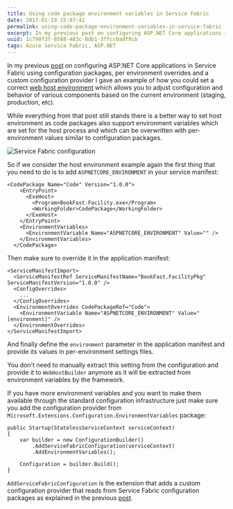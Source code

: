 ```yaml
---
title: Using code package environment variables in Service Fabric
date: 2017-01-19 15:07:41
permalink: using-code-package-environment-variables-in-service-fabric
excerpt: In my previous post on configuring ASP.NET Core applications in Service Fabric I gave an example of how you could set a correct web host environment which allows you to adjust configuration and behavior of various components based on the current environment (staging, production, etc).
uuid: 1c790f3f-8588-483c-8db1-3ffcc0adf9cb
tags: Azure Service Fabric, ASP.NET
---
```


In my previous [post](/configuring-asp-net-core-applications-in-service-fabric/) on configuring ASP.NET Core applications in Service Fabric using configuration packages, per environment overrides and a custom configuration provider I gave an example of how you could set a correct [web host environment](https://docs.microsoft.com/en-us/aspnet/core/fundamentals/environments) which allows you to adjust configuration and behavior of various components based on the current environment (staging, production, etc).

While everything from that post still stands there is a better way to set host environment as code packages also support environment variables which are set for the host process and which can be overwritten with per-environment values similar to configuration packages.

![Service Fabric configuration](https://blogcontent.azureedge.net/2017/01/Service-Fabric-configuration.png)

So if we consider the host environment example again the first thing that you need to do is to add `ASPNETCORE_ENVIRONMENT` in your service manifest:

```
<CodePackage Name="Code" Version="1.0.0">
    <EntryPoint>
      <ExeHost>
        <Program>BookFast.Facility.exe</Program>
        <WorkingFolder>CodePackage</WorkingFolder>
      </ExeHost>
    </EntryPoint>
    <EnvironmentVariables>
      <EnvironmentVariable Name="ASPNETCORE_ENVIRONMENT" Value="" />
    </EnvironmentVariables>
  </CodePackage>
```

Then make sure to override it in the application manifest:

```
<ServiceManifestImport>
  <ServiceManifestRef ServiceManifestName="BookFast.FacilityPkg" ServiceManifestVersion="1.0.0" />
  <ConfigOverrides>
    ...
  </ConfigOverrides>
  <EnvironmentOverrides CodePackageRef="Code">
    <EnvironmentVariable Name="ASPNETCORE_ENVIRONMENT" Value="[environment]" />
  </EnvironmentOverrides>
</ServiceManifestImport>
```

And finally define the `environment` parameter in the application manifest and provide its values in per-environment settings files.

You don't need to manually extract this setting from the configuration and provide it to `WebHostBuilder` anymore as it will be extracted from environment variables by the framework.

If you have more environment variables and you want to make them available through the standard configuration infrastructure just make sure you add the configuration provider from `Microsoft.Extensions.Configuration.EnvironmentVariables` package:

```
public Startup(StatelessServiceContext serviceContext)
{
    var builder = new ConfigurationBuilder()
        .AddServiceFabricConfiguration(serviceContext)
        .AddEnvironmentVariables();

    Configuration = builder.Build();
}
```

`AddServiceFabricConfiguration` is the extension that adds a custom configuration provider that reads from Service Fabric configuration packages as explained in the previous [post](/configuring-asp-net-core-applications-in-service-fabric/).